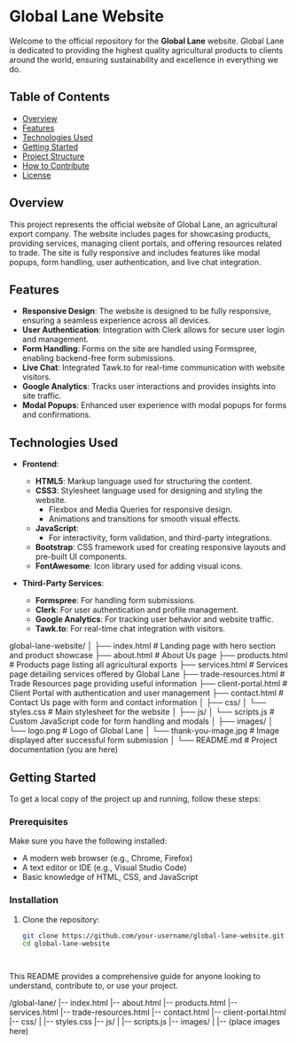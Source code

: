 



# Global Lane Website

Welcome to the official repository for the **Global Lane** website. Global Lane is dedicated to providing the highest quality agricultural products to clients around the world, ensuring sustainability and excellence in everything we do.

## Table of Contents
- [Overview](#overview)
- [Features](#features)
- [Technologies Used](#technologies-used)
- [Getting Started](#getting-started)
- [Project Structure](#project-structure)
- [How to Contribute](#how-to-contribute)
- [License](#license)

## Overview
This project represents the official website of Global Lane, an agricultural export company. The website includes pages for showcasing products, providing services, managing client portals, and offering resources related to trade. The site is fully responsive and includes features like modal popups, form handling, user authentication, and live chat integration.

## Features
- **Responsive Design**: The website is designed to be fully responsive, ensuring a seamless experience across all devices.
- **User Authentication**: Integration with Clerk allows for secure user login and management.
- **Form Handling**: Forms on the site are handled using Formspree, enabling backend-free form submissions.
- **Live Chat**: Integrated Tawk.to for real-time communication with website visitors.
- **Google Analytics**: Tracks user interactions and provides insights into site traffic.
- **Modal Popups**: Enhanced user experience with modal popups for forms and confirmations.

## Technologies Used
- **Frontend**:
  - **HTML5**: Markup language used for structuring the content.
  - **CSS3**: Stylesheet language used for designing and styling the website.
    - Flexbox and Media Queries for responsive design.
    - Animations and transitions for smooth visual effects.
  - **JavaScript**:
    - For interactivity, form validation, and third-party integrations.
  - **Bootstrap**: CSS framework used for creating responsive layouts and pre-built UI components.
  - **FontAwesome**: Icon library used for adding visual icons.

- **Third-Party Services**:
  - **Formspree**: For handling form submissions.
  - **Clerk**: For user authentication and profile management.
  - **Google Analytics**: For tracking user behavior and website traffic.
  - **Tawk.to**: For real-time chat integration with visitors.

global-lane-website/
│
├── index.html              # Landing page with hero section and product showcase
├── about.html              # About Us page
├── products.html           # Products page listing all agricultural exports
├── services.html           # Services page detailing services offered by Global Lane
├── trade-resources.html    # Trade Resources page providing useful information
├── client-portal.html      # Client Portal with authentication and user management
├── contact.html            # Contact Us page with form and contact information
│
├── css/
│   └── styles.css          # Main stylesheet for the website
│
├── js/
│   └── scripts.js          # Custom JavaScript code for form handling and modals
│
├── images/
│   └── logo.png            # Logo of Global Lane
│   └── thank-you-image.jpg # Image displayed after successful form submission
│
└── README.md               # Project documentation (you are here)



## Getting Started
To get a local copy of the project up and running, follow these steps:

### Prerequisites
Make sure you have the following installed:
- A modern web browser (e.g., Chrome, Firefox)
- A text editor or IDE (e.g., Visual Studio Code)
- Basic knowledge of HTML, CSS, and JavaScript

### Installation
1. Clone the repository:
   ```bash
   git clone https://github.com/your-username/global-lane-website.git
   cd global-lane-website




This README provides a comprehensive guide for anyone looking to understand, contribute to, or use your project.




/global-lane/
|-- index.html
|-- about.html
|-- products.html
|-- services.html
|-- trade-resources.html
|-- contact.html
|-- client-portal.html
|-- css/
|   |-- styles.css
|-- js/
|   |-- scripts.js
|-- images/
|   |-- (place images here)
